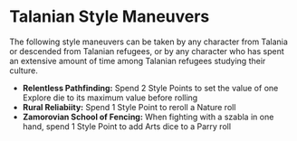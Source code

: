 # Talanian Style Maneuvers

The following style maneuvers can be taken by any character from Talania
or descended from Talanian refugees, or by any character who has spent
an extensive amount of time among Talanian refugees studying their
culture.

- **Relentless Pathfinding:** Spend 2 Style Points to set the value of one Explore die to its maximum value before rolling
- **Rural Reliabiity:** Spend 1 Style Point to reroll a Nature roll
- **Zamorovian School of Fencing:** When fighting with a szabla in one hand, spend 1 Style Point to add Arts dice to a Parry roll

